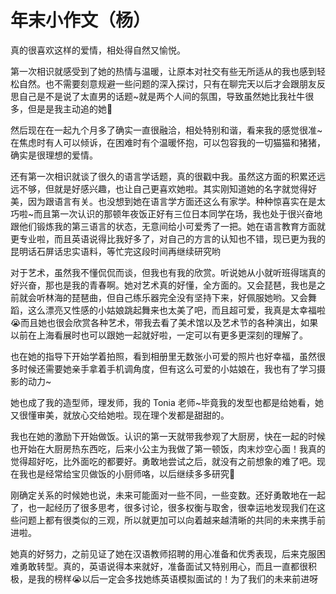 年末小作文（杨）
===

<!-- 原文使用 zh-Hans -->

真的很喜欢这样的爱情，相处得自然又愉悦。

第一次相识就感受到了她的热情与温暖，让原本对社交有些无所适从的我也感到轻松自然。也不需要刻意规避一些问题的深入探讨，只有在聊完天以后才会跟朋友反思自己是不是说了太直男的话题~就是两个人间的氛围，导致虽然她比我社牛很多，但是是我主动追的她🙊

然后现在在一起九个月多了确实一直很融洽，相处特别和谐，看来我的感觉很准~在焦虑时有人可以倾诉，在困难时有个温暖怀抱，可以包容我的一切猫猫和猪猪，确实是很理想的爱情。

还有第一次相识就谈了很久的语言学话题，真的很戳中我。虽然这方面的积累还远远不够，但就是好感兴趣，也让自己更喜欢她啦。其实刚知道她的名字就觉得好美，因为跟语言有关。也没想到她在语言学方面还这么有家学。种种惊喜实在是太巧啦~而且第一次认识的那顿年夜饭正好有三位日本同学在场，我也处于很兴奋地跟他们锻炼我的第三语言的状态，无意间给小可爱秀了一把。她在语言教育方面就更专业啦，而且英语说得比我好多了，对自己的方言的认知也不错，现已更为我的昆明话石屏话忠实语料，等忙完这段时间再继续研究哟

对于艺术，虽然我不懂侃侃而谈，但我也有我的欣赏。听说她从小就听班得瑞真的好兴奋，那也是我的青春啊。她对艺术真的好懂，全方面的。又会琵琶，我也是之前就会听林海的琵琶曲，但自己练乐器完全没有坚持下来，好佩服她哟。又会舞蹈，这么漂亮又性感的小姑娘跳起舞来也太美了吧，而且超可爱，我真是太幸福啦😭而且她也很会欣赏各种艺术，带我去看了美术馆以及艺术节的各种演出，如果以前在上海看展时也可以跟她一起就好啦，一定可以有更多更深刻的理解了。

也在她的指导下开始学着拍照，看到相册里无数张小可爱的照片也好幸福，虽然很多时候还需要她亲手拿着手机调角度，但有这么可爱的小姑娘在，我也有了学习摄影的动力~

她也成了我的造型师，理发师，我的 Tonia 老师~毕竟我的发型也都是给她看，她又很懂审美，就放心交给她啦。现在理个发都是甜甜的。

我也在她的激励下开始做饭。认识的第一天就带我参观了大厨房，快在一起的时候也开始在大厨房热东西吃，后来小公主为我做了第一顿饭，肉末炒空心面！我真的觉得超好吃，比外面吃的都要好。勇敢地尝试之后，就没有之前想象的难了吧。现在我也是经常给宝贝做饭的小厨师咯，以后继续多多研究🍳

刚确定关系的时候她也说，未来可能面对一些不同，一些变数。还好勇敢地在一起了，也一起经历了很多思考，很多讨论，很多权衡与取舍，很幸运地发现我们在这些问题上都有很类似的三观，所以就更加可以向着越来越清晰的共同的未来携手前进啦。

她真的好努力，之前见证了她在汉语教师招聘的用心准备和优秀表现，后来克服困难勇敢转型。真的，英语说得本来就好，准备面试又特别用心，而且一直都很积极，是我的榜样😭以后一定会多找她练英语模拟面试的！为了我们的未来前进呀
